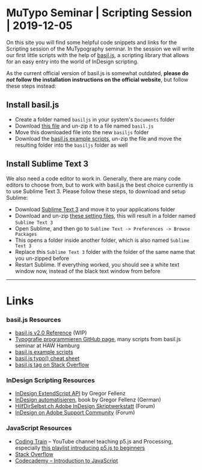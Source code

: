 # MuTypo Seminar | Scripting Session | 2019-12-05
On this site you will find some helpful code snippets and links for the Scripting session of the MuTypography seminar.
In the session we will write our first little scripts with the help of [basil.js](http://basiljs.ch/), a scripting library that allows for an easy entry into the world of InDesign scripting.

As the current official version of basil.js is somewhat outdated, **please do *not* follow the installation instructions on the official website**, but follow these steps instead:

## Install basil.js

- Create a folder named `basiljs` in your system's `Documents` folder
- Download [this file](https://github.com/trych/MuTypo/raw/master/downloads/basil.js.zip) and un-zip it to a file named `basil.js`
- Move this downloaded file into the new `basiljs` folder
- Download the [basil.js example scripts](https://github.com/trych/MuTypo/raw/master/downloads/basiljs_examples.zip), un-zip the file and move the resulting folder into the `basiljs` folder as well

## Install Sublime Text 3

We also need a code editor to work in. Generally, there are many code editors to choose from, but to work with basil.js the best choice currently is to use Sublime Text 3. Please follow these steps, to download and setup Sublime:

- Download [Sublime Text 3](https://www.sublimetext.com/3) and move it to your applications folder
- Download and un-zip [these setting files](https://github.com/trych/MuTypo/raw/master/downloads/ST3_settings.zip), this will result in a folder named `Sublime Text 3`
- Open Sublime, and then go to `Sublime Text -> Preferences -> Browse Packages`
- This opens a folder inside another folder, which is also named `Sublime Text 3`
- Replace this `Sublime Text 3` folder with the folder of the same name that you un-zipped before
- Restart Sublime. If everything worked, you should see a white text window now, instead of the black text window from before

---

# Links

### basil.js Resources
- [basil.js v2.0 Reference](https://deploy-preview-145--basiljs2.netlify.com/reference) (WIP)
- [Typografie programmieren GitHub page](https://github.com/typografie-haw-hamburg/Typografie-programmieren/tree/master/Kurs), many scripts from basil.js seminar at HAW Hamburg
- [basil.js example scripts](https://github.com/trych/MuTypo/raw/master/downloads/basiljs_examples.zip)
- [basil.js typo() cheat sheet](https://github.com/trych/MuTypo/raw/master/downloads/basiljs_b_typo_cheatsheet_v0_2.pdf)
- [basil.js tag on Stack Overflow](https://stackoverflow.com/questions/tagged/basil.js)

### InDesign Scripting Resources
- [InDesign ExtendScript API](https://www.indesignjs.de/extendscriptAPI/indesign-latest/#about.html) by Gregor Fellenz
- [InDesign automatisieren](https://www.indesignjs.de/auflage2/), book by Gregor Fellenz (German)
- [HilfDirSelbst.ch Adobe InDesign Skriptwerkstatt](https://www.hilfdirselbst.ch/foren/Adobe_InDesign_Skriptwerkstatt_Forum_61.html) (Forum)
- [InDesign on Adobe Support Community](https://community.adobe.com/t5/indesign/bd-p/indesign?page=1&sort=relevance&filter=all) (Forum)

### JavaScript Resources
- [Coding Train](https://www.youtube.com/user/shiffman) – YouTube channel teaching p5.js and Processing, especially [this playlist introducing p5.js to beginners](https://www.youtube.com/playlist?list=PLRqwX-V7Uu6Zy51Q-x9tMWIv9cueOFTFA)
- [Stack Overflow](https://stackoverflow.com/)
- [Codecademy – Introduction to JavaScript](https://www.codecademy.com/learn/introduction-to-javascript)
